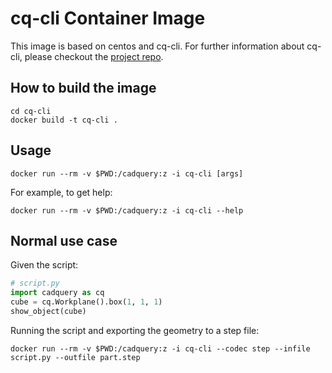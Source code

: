 # **cq-cli** Container Image

This image is based on centos and cq-cli. For further information about cq-cli, please checkout
the [project repo](https://github.com/CadQuery/cq-cli).

## How to build the image

```
cd cq-cli
docker build -t cq-cli .
```

## Usage

```
docker run --rm -v $PWD:/cadquery:z -i cq-cli [args]
```

For example, to get help:

```
docker run --rm -v $PWD:/cadquery:z -i cq-cli --help
```

## Normal use case

Given the script:

```python
# script.py
import cadquery as cq
cube = cq.Workplane().box(1, 1, 1)
show_object(cube)
```

Running the script and exporting the geometry to a step file:

```
docker run --rm -v $PWD:/cadquery:z -i cq-cli --codec step --infile script.py --outfile part.step
```
